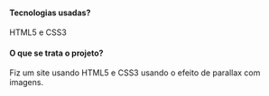 #### Tecnologias usadas?
HTML5 e CSS3

#### O que se trata o projeto?
Fiz um site usando HTML5 e CSS3 usando o efeito de parallax com imagens.
